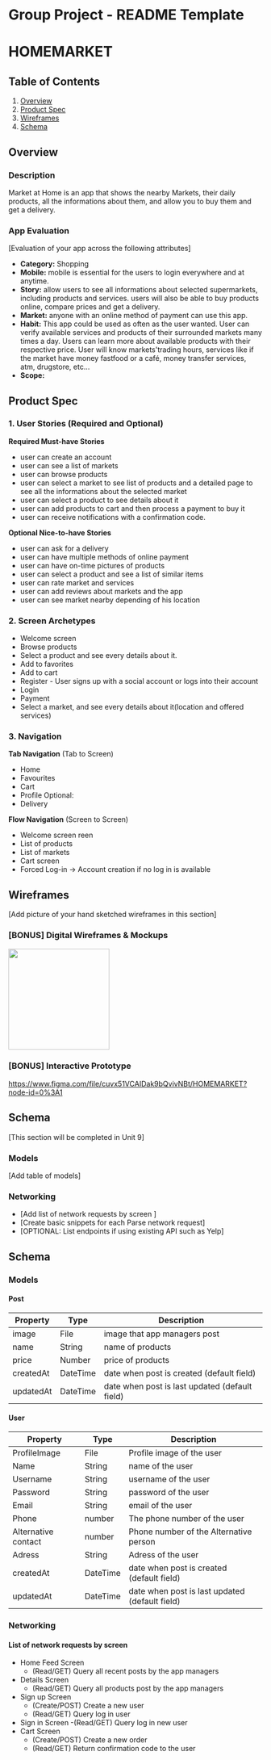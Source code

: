 Group Project - README Template
===

# HOMEMARKET

## Table of Contents
1. [Overview](#Overview)
1. [Product Spec](#Product-Spec)
1. [Wireframes](#Wireframes)
2. [Schema](#Schema)

## Overview
### Description
Market at Home is an app that shows the nearby Markets, their daily products, all the informations about them, and allow you to buy them and get a delivery.

### App Evaluation
[Evaluation of your app across the following attributes]
- **Category:** Shopping
- **Mobile:** mobile is essential for the users to login everywhere and at anytime.
- **Story:** allow users to see all informations about selected supermarkets, including products and services. users will also be able to buy products online, compare prices and get a delivery.
- **Market:** anyone with an online method of payment can use this app. 
- **Habit:** This app could be used as often as the user wanted. User can verify available services and products of their surrounded markets many times a day. Users can learn more about available products with their respective price. User will know markets'trading hours, services like if the market have money fastfood or a café, money transfer services, atm, drugstore, etc...
- **Scope:** 

## Product Spec

### 1. User Stories (Required and Optional)

**Required Must-have Stories**
* user can create an account
* user can see a list of markets
* user can browse products
* user can select a market to see list of products and a detailed page to see all the informations about the selected market
* user can select a product to see details about it
* user can add products to cart and then process a payment to buy it
* user can receive notifications with a confirmation code.

**Optional Nice-to-have Stories**

* user can ask for a delivery
* user can have multiple methods of online payment
* user can have on-time pictures of products
* user can select a product and see a list of similar items
* user can rate market and services
* user can add reviews about markets and the app
* user can see market nearby depending of his location 


### 2. Screen Archetypes

* Welcome screen
* Browse products 
* Select a product and see every details about it.
* Add to favorites 
* Add to cart
* Register - User signs up with a social account or logs into their account 
* Login
* Payment 
* Select a market, and see every details about it(location and offered services)
### 3. Navigation

**Tab Navigation** (Tab to Screen)

* Home
* Favourites
* Cart
* Profile
Optional:
* Delivery

**Flow Navigation** (Screen to Screen)
* Welcome screen reen 
* List of products 
* List of markets 
* Cart screen 
* Forced Log-in -> Account creation if no log in is available


## Wireframes
[Add picture of your hand sketched wireframes in this section]


### [BONUS] Digital Wireframes & Mockups
<img src="https://imgur.com/jvXnnkO.jpg" height=200>
 
### [BONUS] Interactive Prototype
https://www.figma.com/file/cuvx51VCAIDak9bQvivNBt/HOMEMARKET?node-id=0%3A1

## Schema 
[This section will be completed in Unit 9]
### Models
[Add table of models]
### Networking
- [Add list of network requests by screen ]
- [Create basic snippets for each Parse network request]
- [OPTIONAL: List endpoints if using existing API such as Yelp]

## Schema 
### Models
#### Post
 
   | Property      | Type     | Description |
   | ------------- | -------- | ------------|
   | image         | File     | image that app managers post |
   | name          | String   | name of products |
   | price         | Number   | price of products |
   | createdAt     | DateTime | date when post is created (default field) |
   | updatedAt     | DateTime | date when post is last updated (default field) |
   
   #### User
   | Property            | Type     | Description |
   | -------------       | -------- | ------------|
   | ProfileImage        | File     | Profile image of the user |
   | Name                | String   | name of the user |
   | Username            | String   | username of the user |
   | Password            | String   | password of the user |
   | Email               | String   |  email of the user |
   | Phone	              | number	  | The phone number of the user |
   | Alternative contact | number   | Phone number of the Alternative person |
   | Adress              | String   | Adress of the user|
   | createdAt           | DateTime | date when post is created (default field) |
   | updatedAt           | DateTime | date when post is last updated (default field) |
   
   
### Networking
#### List of network requests by screen
   - Home Feed Screen
      - (Read/GET) Query all recent posts by the app managers 
   - Details Screen
      - (Read/GET) Query all products post by the app managers 
   - Sign up Screen 
      - (Create/POST) Create a new user 
      - (Read/GET) Query log in user
   - Sign in Screen 
      -(Read/GET) Query log in new user
   - Cart Screen 
      - (Create/POST) Create a new order
      - (Read/GET) Return confirmation code to the user 
      
